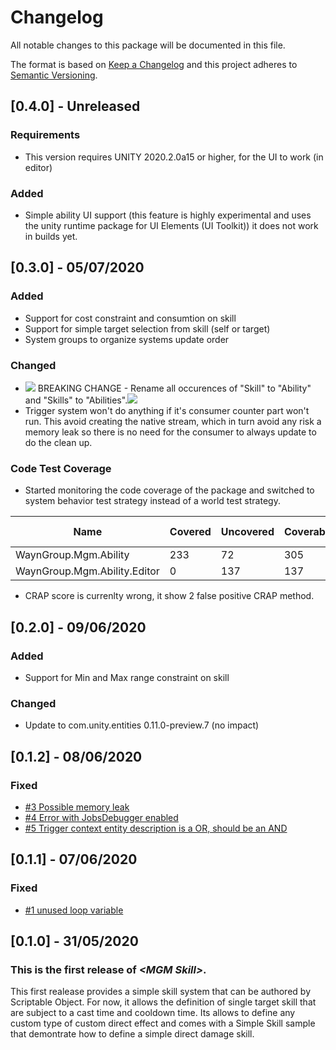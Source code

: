 # Changelog
All notable changes to this package will be documented in this file.

The format is based on [Keep a Changelog](http://keepachangelog.com/en/1.0.0/)
and this project adheres to [Semantic Versioning](http://semver.org/spec/v2.0.0.html).

## [0.4.0] - Unreleased 

### Requirements

- This version requires UNITY 2020.2.0a15 or higher, for the UI to work (in editor)

### Added

- Simple ability UI support (this feature is highly experimental and uses the unity runtime package for UI Elements (UI Toolkit)) it does not work in builds yet.

## [0.3.0] - 05/07/2020

### Added

- Support for cost constraint and consumtion on skill
- Support for simple target selection from skill (self or target)
- System groups to organize systems update order

### Changed 

- ![](https://upload.wikimedia.org/wikipedia/commons/thumb/f/f6/OOjs_UI_icon_alert-destructive.svg/20px-OOjs_UI_icon_alert-destructive.svg.png) BREAKING CHANGE - Rename all occurences of "Skill" to "Ability" and "Skills" to "Abilities".![](https://upload.wikimedia.org/wikipedia/commons/thumb/f/f6/OOjs_UI_icon_alert-destructive.svg/20px-OOjs_UI_icon_alert-destructive.svg.png)
- Trigger system won't do anything if it's consumer counter part won't run. This avoid creating the native stream, which in turn avoid any risk a memory leak so there is no need for the consumer to always update to do the clean up.

### Code Test Coverage

- Started monitoring the code coverage of the package and switched to system behavior test strategy instead of a world test strategy.

| Name                         | Covered | Uncovered | Coverable | Total | Line coverage |
|------------------------------|---------|-----------|-----------|-------|---------------|
| WaynGroup.Mgm.Ability        | 233     | 72        | 305       | 951   | 76.3%         |
| WaynGroup.Mgm.Ability.Editor | 0       | 137       | 137       | 546   | 0%            |


- CRAP score is currenlty wrong, it show 2 false positive CRAP method.

## [0.2.0] - 09/06/2020

### Added

- Support for Min and Max range constraint on skill

### Changed 

- Update to com.unity.entities 0.11.0-preview.7 (no impact)

## [0.1.2] - 08/06/2020

### Fixed

- [#3 Possible memory leak](https://github.com/WAYNGROUP/MGM-Skill/issues/3)
- [#4 Error with JobsDebugger enabled](https://github.com/WAYNGROUP/MGM-Skill/issues/4)
- [#5 Trigger context entity description is a OR, should be an AND](https://github.com/WAYNGROUP/MGM-Skill/issues/5)


## [0.1.1] - 07/06/2020

### Fixed

- [#1 unused loop variable](https://github.com/WAYNGROUP/MGM-Skill/pull/1)

## [0.1.0] - 31/05/2020

### This is the first release of *\<MGM Skill\>*.

This first realease provides a simple skill system that can be authored by Scriptable Object.
For now, it allows the definition of single target skill that are subject to a cast time and cooldown time.
Its allows to define any custom type of custom direct effect and comes with a Simple Skill sample that demontrate how to define a simple direct damage skill.
